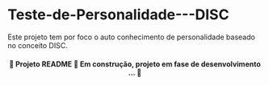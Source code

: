 # Teste-de-Personalidade---DISC
Este projeto tem por foco o auto conhecimento de personalidade baseado no conceito DISC.
<h4 align="center">🚧 Projeto README 🚀 Em construção, projeto em fase de desenvolvimento ... 🚧</h4>
